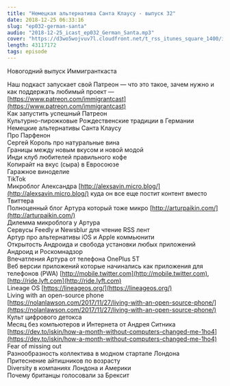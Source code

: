 ```yaml
---
title: "Немецкая альтернатива Санта Клаусу - выпуск 32"
date: 2018-12-25 06:33:16
slug: "ep032-german-santa"
audio: "2018-12-25_icast_ep032_German_Santa.mp3"
cover: "https://d3wo5wojvuv7l.cloudfront.net/t_rss_itunes_square_1400/images.spreaker.com/original/d20daaa729fc8cae11f6717f5c961b50.jpg"
length: 43117172
tags: episode
---
```

Новогодний выпуск Иммигранткаста  
  
Наш подкаст запускает свой Патреон — что это такое, зачем нужно и как поддержать любимый проект — [https://www.patreon.com/immigrantcast](https://www.patreon.com/immigrantcast)  
Как запустить успешный Патреон  
Культурно-пирожковые Рождественские традиции в Германии  
Немецкие альтернативы Санта Клаусу  
Про Парфенон  
Сергей Король про натуральные вина  
Границы между новым вкусом и новой модой  
Инди клуб любителей правильного кофе  
Копирайт на вкус (сыра) в Евросоюзе  
Гаражное виноделие  
TikTok  
Микроблог Александра [http://alexsavin.micro.blog/](http://alexsavin.micro.blog/) куда он все еще постит контент вместо Твиттера  
Полноценный блог Артура который тоже микро [http://arturpaikin.com/](http://arturpaikin.com/)  
Дилемма микроблога у Артура  
Сервусы Feedly и Newsblur для чтение RSS лент  
Артур про альтернативы iOS и Apple коммьюнити  
Открытость Андроида и свобода установки любых приложений  
Андроид и Роскомнадзор  
Впечатления Артура от телефона OnePlus 5T  
Веб версии приложений которые начинались как приложения для телефонов (PWA) [http://mobile.twitter.com](http://mobile.twitter.com), [http://ride.lyft.com](http://ride.lyft.com)  
Lineage OS [https://lineageos.org/](https://lineageos.org/)  
Living with an open-source phone [https://nolanlawson.com/2017/11/27/living-with-an-open-source-phone/](https://nolanlawson.com/2017/11/27/living-with-an-open-source-phone/)  
Культ цифрового детокса  
Месяц без компьютеров и Интернета от Андрея Ситника [https://dev.to/iskin/how-a-month-without-computers-changed-me-1ho4](https://dev.to/iskin/how-a-month-without-computers-changed-me-1ho4)  
Fear of missing out  
Разнообразность коллектива в модном стартапе Лондона  
Притеснение айтишников по возрасту  
Diversity в компаниях Лондона и Америки  
Почему британцы голосовали за Брексит
